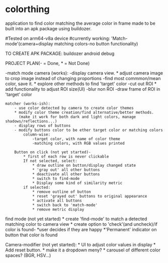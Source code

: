 # colorthing
application to find color matching the average color in frame
made to be built into an apk package using buildozer.

#Tested on arm64-v8a device
#currently working: 'Match-mode'(camera+display matching colors-no button functionality)

TO CREATE APK PACKAGE:
buildozer android debug


PROJECT PLAN(- = Done, * = Not Done)

-match mode
    camera (works):
        -display camera view.
        * adjust camera image to crop image instead of changing proportions
        -find most commmon/mean color, save it.
        * explore other methods to find 'target' color 
        -cut out ROI
        * add functionality to adjust ROI size(UI)
        -blur non ROI
        -draw frame of ROI in 'target' color
    
    matcher (works-ish):
        - use color detected by camera to create color themes
        * modify color theme creation/find alternative/better methods.
          (make it work for both dark and light colors, manage shadows/reflections...)
        - display rows of buttons
        - modify buttons color to be ether target color or matching colors
            column-wise: 
                -target color, with name of color theme
                -matching colors, with RGB values printed

        Button on click (not yet started)-
            * first of each row is never clickable
            If not selected, select:
                * draw outline on button/display changed state
                * 'gray out' all other buttons
                * deactivate all other buttons
                * switch to find-mode
                * Display some kind of similarity metric
            if selected:
                * remove outline of button
                * reset 'grayed out' buttons to original appearance
                * activate all buttons
                * switch back to 'match-mode'
                * remove metric display
find mode (not yet started)
    * create 'find-mode' to match a detected matching color
      to camera view
    * create option to 'check'(and uncheck)/if color is found- 
        *user decides if they are happy
        *'Permanent' indicator on button that color is found

Camera-modifier (not yet started):
    * UI to adjust color values in display
    * Add reset button.
    * make it a dropdown meny?
    * carousel of different color spaces? (BGR, HSV...)
